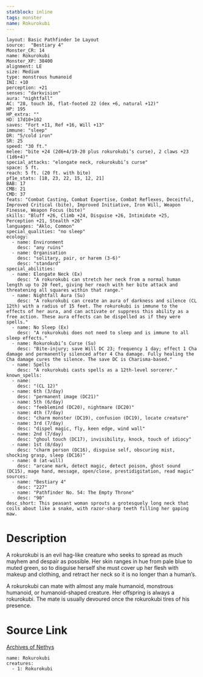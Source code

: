 ```yaml
---
statblock: inline
tags: monster
name: Rokurokubi
---
```

```statblock
layout: Basic Pathfinder 1e Layout
source:  "Bestiary 4"
Monster_CR: 14
name: Rokurokubi
Monster_XP: 38400
alignment: LE
size: Medium
type: monstrous humanoid
INI: +10
perception: +21
senses: "darkvision"
aura: "nightfall"
AC: "28, touch 16, flat-footed 22 (dex +6, natural +12)"
HP: 195
HP_extra: ""
HD: 17d10+102
saves: "Fort +11, Ref +16, Will +13"
immune: "sleep"
DR: "5/cold iron"
SR: 25
speed: "30 ft."
melee: "bite +24 (2d6+4/19-20 plus rokurokubi’s curse), 2 claws +23 (1d6+4)"
special_attacks: "elongate neck, rokurokubi’s curse"
space: 5 ft.
reach: 5 ft. (20 ft. with bite)
pf1e_stats: [18, 23, 22, 15, 12, 21]
BAB: 17
CMB: 21
CMD: 37
feats: "Combat Casting, Combat Expertise, Combat Reflexes, Deceitful, Improved Critical (bite), Improved Initiative, Iron Will, Weapon Finesse, Weapon Focus (bite)"
skills: "Bluff +26, Climb +24, Disguise +26, Intimidate +25, Perception +21, Stealth +26"
languages: "Aklo, Common"
special_qualities: "no sleep"
ecology:
  - name: Environment
    desc: "any ruins"
  - name: Organisation
    desc: "solitary, pair, or harem (3-6)"
    desc: "standard"
special_abilities:
  - name: Elongate Neck (Ex)
    desc: "A rokurokubi can stretch her neck from a normal human length up to 20 feet, giving her reach with her bite attack and threatening all squares within that range."
  - name: Nightfall Aura (Su)
    desc: "A rokurokubi can create an aura of darkness and silence (CL 12th) with a radius of 15 feet. The rokurokubi is immune to the effects of her aura, and can activate or suppress this ability as a free action. These aura effects can be dispelled as if they were spells."
  - name: No Sleep (Ex)
    desc: "A rokurokubi does not need to sleep and is immune to all sleep effects."
  - name: Rokurokubi’s Curse (Su)
    desc: "Bite-injury; save Will DC 23; frequency 1 day; effect 1 Cha damage and permanently silenced after 4 Cha damage. Fully healing the Cha damage cures the silence. The save DC is Charisma-based."
  - name: Spells
    desc: "A rokurokubi casts spells as a 12th-level sorcerer."
known_spells:
  - name:
    desc: "(CL 12)"
  - name: 6th (3/day)
    desc: "permanent image (DC21)"
  - name: 5th (6/day)
    desc: "feeblemind (DC20), nightmare (DC20)"
  - name: 4th (7/day)
    desc: "charm monster (DC19), confusion (DC19), locate creature"
  - name: 3rd (7/day)
    desc: "dispel magic, fly, keen edge, wind wall"
  - name: 2nd (7/day)
    desc: "ghoul touch (DC17), invisibility, knock, touch of idiocy"
  - name: 1st (8/day)
    desc: "charm person (DC16), disguise self, obscuring mist, shocking grasp, sleep (DC16)"
  - name: 0 (at-will)
    desc: "arcane mark, detect magic, detect poison, ghost sound (DC15), mage hand, message, open/close, prestidigitation, read magic"
sources:
  - name: "Bestiary 4"
    desc: "227"
  - name: "Pathfinder No. 54: The Empty Throne"
    desc: "90"
desc_short: This peasant woman sprouts a grotesquely long neck that coils about like a snake, with razor-sharp teeth filling her gaping maw.
```
# Description
A rokurokubi is an evil hag-like creature who seeks to spread as much mayhem and despair as possible. Her skin ranges in hue from pale blue to muted green, so to disguise herself she must cover up her flesh with makeup and clothing, and retract her neck so it is no longer than a human’s.

A rokurokubi can mate with almost any male humanoid, monstrous humanoid, or humanoid-shaped creature. Her offspring is always a rokurokubi. The mate is usually devoured once the rokurokubi tires of his presence.
# Source Link
[Archives of Nethys](https://aonprd.com/MonsterDisplay.aspx?ItemName=Rokurokubi)
```encounter-table
name: Rokurokubi
creatures:
  - 1: Rokurokubi
```
